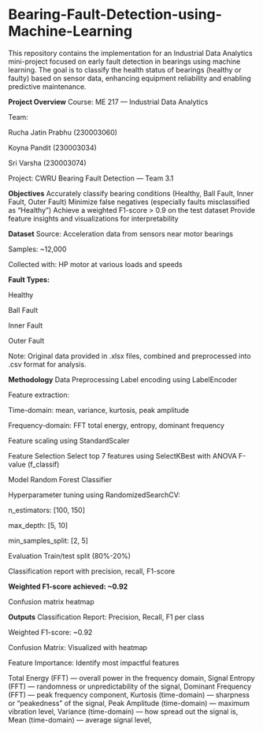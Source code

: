# Bearing-Fault-Detection-using-Machine-Learning
This repository contains the implementation for an Industrial Data Analytics mini-project focused on early fault detection in bearings using machine learning. The goal is to classify the health status of bearings (healthy or faulty) based on sensor data, enhancing equipment reliability and enabling predictive maintenance.

 **Project Overview**
Course: ME 217 — Industrial Data Analytics

Team:

Rucha Jatin Prabhu (230003060)

Koyna Pandit (230003034)

Sri Varsha (230003074)

Project: CWRU Bearing Fault Detection — Team 3.1

 **Objectives**
 Accurately classify bearing conditions (Healthy, Ball Fault, Inner Fault, Outer Fault)
 Minimize false negatives (especially faults misclassified as “Healthy”)
 Achieve a weighted F1-score > 0.9 on the test dataset
 Provide feature insights and visualizations for interpretability

 **Dataset**
Source: Acceleration data from sensors near motor bearings

Samples: ~12,000

Collected with: HP motor at various loads and speeds

**Fault Types:**

Healthy

Ball Fault

Inner Fault

Outer Fault

Note: Original data provided in .xlsx files, combined and preprocessed into .csv format for analysis.

 **Methodology**
Data Preprocessing
Label encoding using LabelEncoder

Feature extraction:

Time-domain: mean, variance, kurtosis, peak amplitude

Frequency-domain: FFT total energy, entropy, dominant frequency

Feature scaling using StandardScaler

 Feature Selection
Select top 7 features using SelectKBest with ANOVA F-value (f_classif)

 Model
Random Forest Classifier

Hyperparameter tuning using RandomizedSearchCV:

n_estimators: [100, 150]

max_depth: [5, 10]

min_samples_split: [2, 5]

 Evaluation
Train/test split (80%-20%)

Classification report with precision, recall, F1-score

**Weighted F1-score achieved: ~0.92**

Confusion matrix heatmap

 **Outputs**
 Classification Report: Precision, Recall, F1 per class

 Weighted F1-score: ~0.92

 Confusion Matrix: Visualized with heatmap

 Feature Importance: 
 Identify most impactful features
 
 Total Energy (FFT) — overall power in the frequency domain,
 Signal Entropy (FFT) — randomness or unpredictability of the signal,
 Dominant Frequency (FFT) — peak frequency component,
 Kurtosis (time-domain) — sharpness or “peakedness” of the signal,
 Peak Amplitude (time-domain) — maximum vibration level,
 Variance (time-domain) — how spread out the signal is,
 Mean (time-domain) — average signal level,
